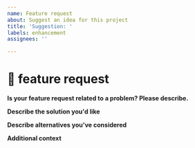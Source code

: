```yaml
---
name: Feature request
about: Suggest an idea for this project
title: 'Suggestion: '
labels: enhancement
assignees: ''

---
```


<!--🔅🔅🔅🔅🔅🔅🔅🔅🔅🔅🔅🔅🔅🔅🔅🔅🔅🔅🔅🔅🔅🔅🔅🔅🔅🔅🔅🔅🔅🔅🔅

Oh hi there! 😄

To expedite issue processing please search open and closed issues before submitting a new one.
Existing issues often contain information about workarounds, resolution, or progress updates.

🔅🔅🔅🔅🔅🔅🔅🔅🔅🔅🔅🔅🔅🔅🔅🔅🔅🔅🔅🔅🔅🔅🔅🔅🔅🔅🔅🔅🔅🔅🔅🔅🔅-->

# 🚀 feature request

**Is your feature request related to a problem? Please describe.**
<!-- A clear and concise description of what the problem is. Ex. I'm always frustrated when [...] -->
<!-- ✍️edit:-->

**Describe the solution you'd like**
<!-- A clear and concise description of what you want to happen. -->
<!-- ✍️edit:-->

**Describe alternatives you've considered**
<!-- A clear and concise description of any alternative solutions or features you've considered. -->
<!-- ✍️edit:-->

**Additional context**
<!-- Add any other context or screenshots about the feature request here. -->
<!-- ✍️edit:-->
